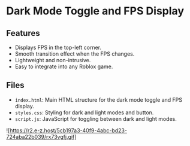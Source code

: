 # Dark Mode Toggle and FPS Display

## Features
- Displays FPS in the top-left corner.
- Smooth transition effect when the FPS changes.
- Lightweight and non-intrusive.
- Easy to integrate into any Roblox game.

## Files
- `index.html`: Main HTML structure for the dark mode toggle and FPS display.
- `styles.css`: Styling for dark and light modes and button.
- `script.js`: JavaScript for toggling between dark and light modes.

![https://r2.e-z.host/5cb197a3-40f9-4abc-bd23-724aba22b039/rx73vgfj.gif]
